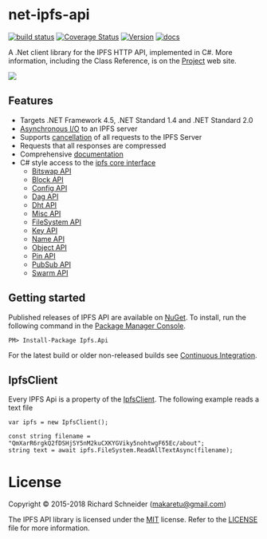 # net-ipfs-api

[![build status](https://ci.appveyor.com/api/projects/status/github/richardschneider/net-ipfs-api?branch=master&svg=true)](https://ci.appveyor.com/project/richardschneider/net-ipfs-api) 
[![Coverage Status](https://coveralls.io/repos/github/richardschneider/net-ipfs-api/badge.svg?branch=master)](https://coveralls.io/github/richardschneider/net-ipfs-api?branch=master)
[![Version](https://img.shields.io/nuget/v/Ipfs.Api.svg)](https://www.nuget.org/packages/Ipfs.Api)
[![docs](https://cdn.rawgit.com/richardschneider/net-ipfs-api/master/doc/images/docs-latest-green.svg)](https://richardschneider.github.io/net-ipfs-api)


A .Net client library for the IPFS HTTP API, implemented in C#. 
More information, including the Class Reference, is on the [Project](https://richardschneider.github.io/net-ipfs-api/) web site.

![](https://ipfs.io/ipfs/QmQJ68PFMDdAsgCZvA1UVzzn18asVcf7HVvCDgpjiSCAse)

## Features

- Targets .NET Framework 4.5, .NET Standard 1.4 and .NET Standard 2.0
- [Asynchronous I/O](https://richardschneider.github.io/net-ipfs-api/articles/async.html) to an IPFS server
- Supports [cancellation](https://richardschneider.github.io/net-ipfs-api/articles/cancellation.html) of all requests to the IPFS Server
- Requests that all responses are compressed
- Comprehensive [documentation](https://richardschneider.github.io/net-ipfs-api)
- C# style access to the [ipfs core interface](https://richardschneider.github.io/net-ipfs-core/api/Ipfs.CoreApi.html)
  - [Bitswap API](https://richardschneider.github.io/net-ipfs-core/api/Ipfs.CoreApi.IBitswapApi.html)
  - [Block API](https://richardschneider.github.io/net-ipfs-core/api/Ipfs.CoreApi.IBlockApi.html)
  - [Config API](https://richardschneider.github.io/net-ipfs-core/api/Ipfs.CoreApi.IConfigApi.html)
  - [Dag API](https://richardschneider.github.io/net-ipfs-core/api/Ipfs.CoreApi.IDagApi.html)
  - [Dht API](https://richardschneider.github.io/net-ipfs-core/api/Ipfs.CoreApi.IDhtApi.html)
  - [Misc API](https://richardschneider.github.io/net-ipfs-core/api/Ipfs.CoreApi.IGenericApi.html)
  - [FileSystem API](https://richardschneider.github.io/net-ipfs-core/api/Ipfs.CoreApi.IFileSystemApi.html)
  - [Key API](https://richardschneider.github.io/net-ipfs-core/api/Ipfs.CoreApi.IKeyApi.html)
  - [Name API](https://richardschneider.github.io/net-ipfs-core/api/Ipfs.CoreApi.INameApi.html)
  - [Object API](https://richardschneider.github.io/net-ipfs-core/api/Ipfs.CoreApi.IObjectApi.html)
  - [Pin API](https://richardschneider.github.io/net-ipfs-core/api/Ipfs.CoreApi.IPinApi.html)
  - [PubSub API](https://richardschneider.github.io/net-ipfs-core/api/Ipfs.CoreApi.IPubSubApi.html)
  - [Swarm API](https://richardschneider.github.io/net-ipfs-core/api/Ipfs.CoreApi.ISwarmApi.html)

## Getting started

Published releases of IPFS API are available on [NuGet](https://www.nuget.org/packages/ipfs.api/).  To install, run the following command in the [Package Manager Console](https://docs.nuget.org/docs/start-here/using-the-package-manager-console).

    PM> Install-Package Ipfs.Api
    
For the latest build or older non-released builds see [Continuous Integration](https://github.com/richardschneider/net-ipfs-core/wiki/Continuous-Integration).

## IpfsClient

Every IPFS Api is a property of the [IpfsClient](https://richardschneider.github.io/net-ipfs-api/api/Ipfs.Api.IpfsClient.html).  The following example reads a text file

```
var ipfs = new IpfsClient();

const string filename = "QmXarR6rgkQ2fDSHjSY5nM2kuCXKYGViky5nohtwgF65Ec/about";
string text = await ipfs.FileSystem.ReadAllTextAsync(filename);
```

# License
Copyright © 2015-2018 Richard Schneider (makaretu@gmail.com)

The IPFS API library is licensed under the [MIT](http://www.opensource.org/licenses/mit-license.php "Read more about the MIT license form") license. Refer to the [LICENSE](https://github.com/richardschneider/net-ipfs-api/blob/master/LICENSE) file for more information.
